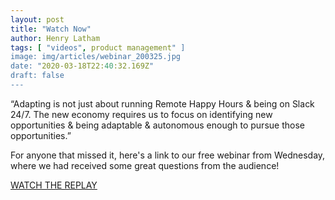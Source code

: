 ```yaml
---
layout: post
title: "Watch Now"
author: Henry Latham
tags: [ "videos", product management" ]
image: img/articles/webinar_200325.jpg
date: "2020-03-18T22:40:32.169Z"
draft: false
---
```


“Adapting is not just about running Remote Happy Hours & being on Slack 24/7. The new economy requires us to focus on identifying new opportunities & being adaptable & autonomous enough to pursue those opportunities.”

For anyone that missed it, here's a link to our free webinar from Wednesday, where we had received some great questions from the audience!

<a href="https://product-mastery.webinargeek.com/watch/replay/470927/8c160b84e9697339a382b471fb91ca5a/">
WATCH THE REPLAY
</a>

<br />
<br />
<br />
<br />
